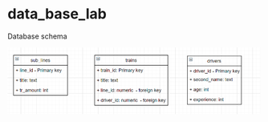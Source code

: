 # data_base_lab

Database schema

![alt text](https://github.com/ksana-kozlova/data_base_lab/blob/master/uml.PNG)
